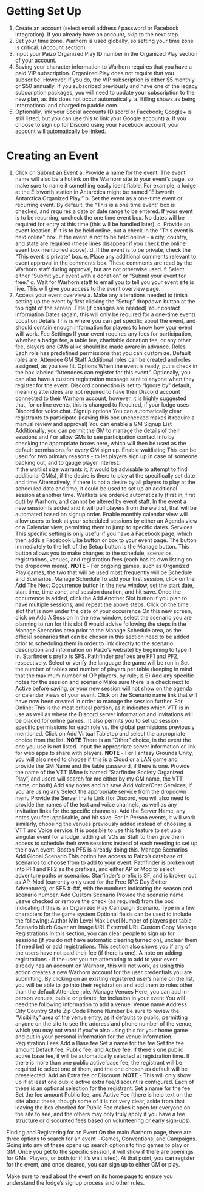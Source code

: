 # Getting Set Up

1. Create an account (select email address / password or Facebook integration). If you already have an account, skip to the next step.
2. Set your time zone. Warhorn is used globally, so setting your time zone is critical. (Account section)
3. Input your Paizo Organized Play ID number in the Organized Play section of your account.
4. Saving your character information to Warhorn requires that you have a paid VIP subscription. Organized Play does not require that you subscribe. However, if you do, the VIP subscription is either $5 monthly or $50 annually. If you subscribed previously and have one of the legacy subscription packages, you will need to update your subscription to the new plan, as this does not occur automatically.
   a. Billing shows as being international and charged to paddle.com.
5. Optionally, link your Social accounts (Discord or Facebook; Google+ is still listed, but you can use this to link your Google account)
   a. If you choose to sign up for Discord using your Facebook account, your account will automatically be linked.

# Creating an Event

1. Click on Submit an Event
   a. Provide a name for the event. The event name will also be a hotlink on the Warhorn site to your event’s page, so make sure to name it something easily identifiable. For example, a lodge at the Ellsworth station in Antarctica might be named “Ellsworth Antarctica Organized Play.”
   b. Set the event as a one-time event or recurring event. By default, the “This is a one time event” box is checked, and requires a date or date range to be entered. If your event is to be recurring, uncheck the one time event box. No dates will be required for entry at this time (this will be handled later).
   c. Provide an event location. If it is to be held online, put a check in the “This event is held online” box. If the event is not to be held online - a city, country, and state are required (these lines disappear if you check the online event box mentioned above).
   d. If the event is to be private, check the “This event is private” box.
   e. Place any additional comments relevant to event approval in the comments box. These comments are read by the Warhorn staff during approval, but are not otherwise used.
   f. Select either “Submit your event with a donation” or “Submit your event for free.”
   g. Wait for Warhorn staff to email you to tell you your event site is live. This will give you access to the event overview page.
2. Access your event overview
   a. Make any alterations needed to finish setting up the event by first clicking the “Setup” dropdown button at the top right of the screen.
   Title (if changes are needed)
   Your contact information
   Dates (again, this will only be required for a one-time event)
   Location
   Details
   This is where you can get specific about the event, and should contain enough information for players to know how your event will work.
   Fee Settings
   If your event requires any fees for participation, whether a badge fee, a table fee, charitable donation fee, or any other fee, players and GMs alike should be made aware in advance.
   Roles
   Each role has predefined permissions that you can customize.
   Default roles are:
   Attendee
   GM
   Staff
   Additional roles can be created and roles assigned, as you see fit.
   Options
   When the event is ready, put a check in the box labeled “Attendees can register for this event”.
   Optionally, you can also have a custom registration message sent to anyone when they register for the event.
   Discord connection is set to “Ignore by” default, meaning attendees are not required to have their Discord account connected to their Warhorn account, however, it is highly suggested that, for online events, this is changed to Required, if your lodge uses Discord for voice chat.
   Signup options
   You can automatically clear registrants to participate (leaving this box unchecked makes it require a manual review and approval)
   You can enable a GM Signup List
   Additionally, you can permit the GM to manage the details of their sessions and / or allow GMs to see participation contact info by checking the appropriate boxes here, which will then be used as the default permissions for every GM sign up.
   Enable waitlisting
   This can be used for two primary reasons - to let players sign up in case of someone backing out, and to gauge player interest.  
   If the waitlist size warrants it, it would be advisable to attempt to find additional GM(s), if the desire is there to play at the specifically set date and time
   Alternatively, if there is not a desire by all players to play at the scheduled date and time, it could be used to set up an additional session at another time.
   Waitlists are ordered automatically (first in, first out) by Warhorn, and cannot be altered by event staff. In the event a new session is added and it will pull players from the waitlist, that will be automated based on signup order.
   Enable monthly calendar view will allow users to look at your scheduled sessions by either an Agenda view or a Calendar view, permitting them to jump to specific dates.
   Services
   This specific setting is only useful if you have a Facebook page, which then adds a Facebook Like button or box to your event page.
   The button immediately to the left of the Setup button is the Manage button.
   This button allows you to make changes to the schedule, scenarios, registrations, venues, and registration fees (each has its own listing on the dropdown menu). **NOTE** - For ongoing games, such as Organized Play games, the two that will be used most frequently will be Schedule and Scenarios.
   Manage Schedule
   To add your first session, click on the Add The Next Occurrence button
   In the new window, set the start date, start time, time zone, and session duration, and hit save.
   Once the occurrence is added, click the Add Another Slot button if you plan to have multiple sessions, and repeat the above steps.
   Click on the time slot that is now under the date of your occurrence
   On this new screen, click on Add A Session
   In the new window, select the scenario you are planning to run for this slot (I would advise following the steps in the Manage Scenarios area prior to the Manage Schedule area, as the official scenarios that can be chosen in this section need to be added prior to scheduling them in order to link directly to the scenario description and information on Paizo’s website) by beginning to type it in.
   Starfinder’s prefix is SFS. Pathfinder prefixes are PF1 and PF2, respectively.
   Select or verify the language the game will be run in
   Set the number of tables and number of players per table (keeping in mind that the maximum number of OP players, by rule, is 6)
   Add any specific notes for the session and scenario
   Make sure there is a check next to Active before saving, or your new session will not show on the agenda or calendar views of your event.
   Click on the Scenario name link that will have now been created in order to manage the session further.
   For Online: This is the most critical portion, as it indicates which VTT is in use as well as where the Discord server information and invitations will be placed for online games.. It also permits you to set up session specific permissions for each role vs. the global permissions previously mentioned.
   Click on Add Virtual Tabletop and select the appropriate choice from the list. **NOTE** There is an “Other” choice, in the event the one you use is not listed.
   Input the appropriate server information or link for web apps to share with players. **NOTE** - For Fantasy Grounds Unity, you will also need to choose if this is a Cloud or a LAN game and provide the GM Name and the table password, if there is one.
   Provide the name of the VTT (Mine is named “Starfinder Society Organized Play”, and users will search for me either by my GM name, the VTT name, or both)
   Add any notes and hit save
   Add Voice/Chat Services, if you are using any
   Select the appropriate service from the dropdown menu
   Provide the Server Invite Link (for Discord, you will also need to provide the names of the text and voice channels, as well as any invitation links for the specific channels).
   Add the Server Name, any notes you feel applicable, and hit save.
   For In Person events, it will work similarly, choosing the venues previously added instead of choosing a VTT and Voice service.
   It is possible to use this feature to set up a singular event for a lodge, adding all VOs as Staff to then give them access to schedule their own sessions instead of each needing to set up their own event. Boston PFS is already doing this.
   Manage Scenarios
   Add Global Scenario
   This option has access to Paizo’s database of scenarios to choose from to add to your event.
   Pathfinder is broken out into PF1 and PF2 as the prefixes, and either AP or Mod to select adventure paths or scenarios.
   Starfinder’s prefix is SF, and is broken out as AP, Mod (currently only used for the Free RPG Day Skitter Adventures), or SFS #-##, with the numbers indicating the season and scenario number.
   Add Custom Scenario
   Provide the scenario name
   Leave checked or remove the check (as required) from the box indicating if this is an Organized Play Campaign Scenario.
   Type in a few characters for the game system
   Optional fields can be used to include the following:
   Author
   Min Level
   Max Level
   Number of players per table
   Scenario blurb
   Cover art image URL
   External URL
   Custom Copy
   Manage Registrations
   In this section, you can clear people to sign up for sessions (if you do not have automatic clearing turned on), unclear them (if need be) or add registrations. This section also shows you if any of the users have not paid their fee (if there is one).
   A note on adding registrations - if the user you are attempting to add to your event already has an account on Warhorn, this will not work, as using this action creates a new Warhorn account for the user credentials you are submitting.
   By clicking on an existing registered user’s name on the list, you will be able to go into their registration and add them to roles other than the default Attendee role.
   Manage Venues
   Here, you can add in-person venues, public or private, for inclusion in your event
   You will need the following information to add a venue:
   Venue name
   Address
   City
   Country
   State
   Zip Code
   Phone Number
   Be sure to review the “Visibility” area of the venue entry, as it defaults to public, permitting anyone on the site to see the address and phone number of the venue, which you may not want if you’re also using this for your home game and put in your personal information for the venue information.
   Registration Fees
   Add a Base fee
   Set a name for the fee
   Set the fee amount
   Default fee, Public fee, and Active fee.
   If there's one public active base fee, it will be automatically selected at registration time. If there is more than one public active base fee, the registrant will be required to select one of them, and the one chosen as default will be preselected.
   Add an Extra fee or Discount. **NOTE** - This will only show up if at least one public active extra fee/discount is configured. Each of these is an optional selection for the registrant.
   Set a name for the fee
   Set the fee amount
   Public fee, and Active Fee (there is help text on the site about these, though some of it is not very clear, aside from that leaving the box checked for Public Fee makes it open for everyone on the site to see, and the others may only truly apply if you have a fee structure or discounted fees based on volunteering or early sign-ups).

Finding and Registering for an Event
On the main Warhorn page, there are three options to search for an event - Games, Conventions, and Campaigns. Going into any of these opens up search options to find games to play or GM. Once you get to the specific session, it will show if there are openings for GMs, Players, or both (or if it’s waitlisted). At that point, you can register for the event, and once cleared, you can sign up to either GM or play.

Make sure to read about the event on its home page to ensure you understand the lodge’s signup process and other rules.
